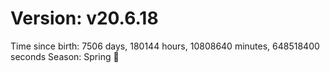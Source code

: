 # Version: v20.6.18
Time since birth: 7506 days, 180144 hours, 10808640 minutes, 648518400 seconds
Season: Spring 🌸
